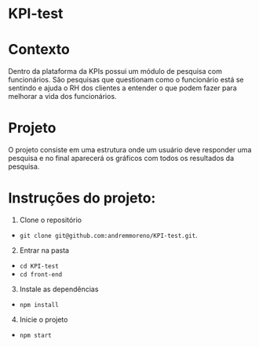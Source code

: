 # KPI-test

# Contexto

Dentro da plataforma da KPIs possui um módulo de pesquisa com funcionários. São pesquisas que questionam como o funcionário está se sentindo e ajuda o RH dos clientes a entender o que podem fazer para melhorar a vida dos funcionários.

# Projeto

O projeto consiste em uma estrutura onde um usuário deve responder uma pesquisa e no final aparecerá os gráficos com todos os resultados da pesquisa.

# Instruções do projeto:

1. Clone o repositório
- `git clone git@github.com:andremmoreno/KPI-test.git`.

2. Entrar na pasta
- `cd KPI-test`
- `cd front-end`


3. Instale as dependências
- `npm install`

4. Inicie o projeto

- `npm start`

